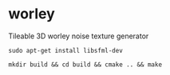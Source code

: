 # worley
Tileable 3D worley noise texture generator

```
sudo apt-get install libsfml-dev
```

```
mkdir build && cd build && cmake .. && make
```